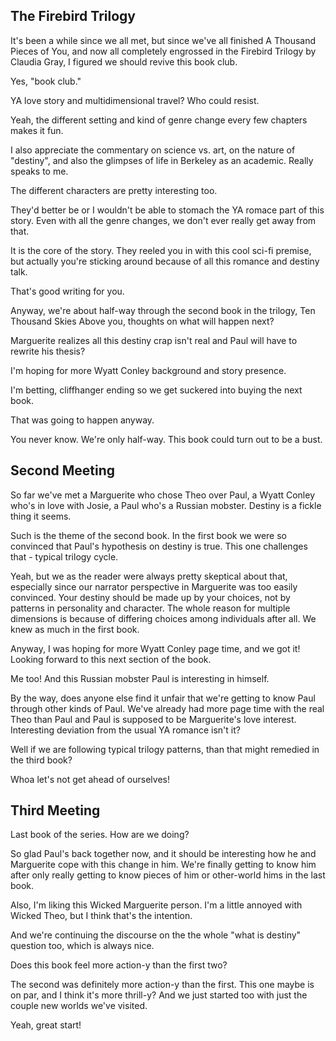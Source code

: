 ## The Firebird Trilogy

It's been a while since we all met, but since we've all finished A Thousand Pieces of You, and now all completely engrossed in the Firebird Trilogy by Claudia Gray, I figured we should revive this book club.

Yes, "book club."

YA love story and multidimensional travel? Who could resist.

Yeah, the different setting and kind of genre change every few chapters makes it fun.  

I also appreciate the commentary on science vs. art, on the nature of "destiny", and also the glimpses of life in Berkeley as an academic.  Really speaks to me.  

The different characters are pretty interesting too.  

They'd better be or I wouldn't be able to stomach the YA romace part of this story.  Even with all the genre changes, we don't ever really get away from that.

It is the core of the story.  They reeled you in with this cool sci-fi premise, but actually you're sticking around because of all this romance and destiny talk.  

That's good writing for you.  

Anyway, we're about half-way through the second book in the trilogy, Ten Thousand Skies Above you, thoughts on what will happen next?  

Marguerite realizes all this destiny crap isn't real and Paul will have to rewrite his thesis?  

I'm hoping for more Wyatt Conley background and story presence.  

I'm betting, cliffhanger ending so we get suckered into buying the next book.  

That was going to happen anyway. 

You never know.  We're only half-way.  This book could turn out to be a bust.  

## Second Meeting

So far we've met a Marguerite who chose Theo over Paul, a Wyatt Conley who's in love with Josie, a Paul who's a Russian mobster.  Destiny is a fickle thing it seems.

Such is the theme of the second book.  In the first book we were so convinced that Paul's hypothesis on destiny is true.  This one challenges that - typical trilogy cycle.  

Yeah, but we as the reader were always pretty skeptical about that, especially since our narrator perspective in Marguerite was too easily convinced.  Your destiny should be made up by your choices, not by patterns in personality and character.  The whole reason for multiple dimensions is because of differing choices among individuals after all.  We knew as much in the first book.  

Anyway, I was hoping for more Wyatt Conley page time, and we got it! Looking forward to this next section of the book.

Me too! And this Russian mobster Paul is interesting in himself.  

By the way, does anyone else find it unfair that we're getting to know Paul through other kinds of Paul.  We've already had more page time with the real Theo than Paul and Paul is supposed to be Marguerite's love interest.  Interesting deviation from the usual YA romance isn't it?  

Well if we are following typical trilogy patterns, than that might remedied in the third book?

Whoa let's not get ahead of ourselves!


## Third Meeting

Last book of the series.  How are we doing?  

So glad Paul's back together now, and it should be interesting how he and Marguerite cope with this change in him.  We're finally getting to know him after only really getting to know pieces of him or other-world hims in the last book.

Also, I'm liking this Wicked Marguerite person.  I'm a little annoyed with Wicked Theo, but I think that's the intention.  

And we're continuing the discourse on the the whole "what is destiny" question too, which is always nice.  

Does this book feel more action-y than the first two?  

The second was definitely more action-y than the first.  This one maybe is on par, and I think it's more thrill-y?  And we just started too with just the couple new worlds we've visited.  

Yeah, great start!